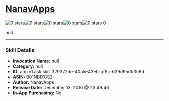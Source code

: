 # [NanavApps](http://alexa.amazon.com/#skills/amzn1.ask.skill.329372de-40a5-43eb-af8c-629d95db358d)
![0 stars](../../images/ic_star_border_black_18dp_1x.png)![0 stars](../../images/ic_star_border_black_18dp_1x.png)![0 stars](../../images/ic_star_border_black_18dp_1x.png)![0 stars](../../images/ic_star_border_black_18dp_1x.png)![0 stars](../../images/ic_star_border_black_18dp_1x.png) 0

null

***

### Skill Details

* **Invocation Name:** null
* **Category:** null
* **ID:** amzn1.ask.skill.329372de-40a5-43eb-af8c-629d95db358d
* **ASIN:** B01NBIXGS2
* **Author:** NanavApps
* **Release Date:** December 13, 2016 @ 23:49:46
* **In-App Purchasing:** No
